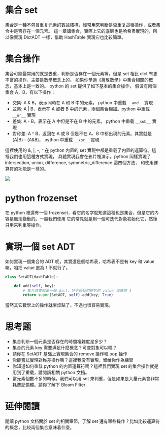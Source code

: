 # 集合 set

集合是一種不包含重复元素的數據結構，經常用來判断是否重复這種操作，或者集合中是否存在一個元素。
這一章講集合，實際上它的底层也是哈希表實現的，所以像實現 DictADT 一樣，借助 HashTable 實現它也比较簡單。


# 集合操作
集合可能最常用的就是去重，判断是否存在一個元素等，但是 set 相比 dict 有更丰富的操作，主要是數學概念上的。
如果你學過《离散數學》中集合相關的概念，基本上是一致的。 python 的 set 提供了如下基本的集合操作，
假设有兩個集合 A，B，有以下操作：

- 交集: A & B，表示同時在 A 和 B 中的元素。 python 中重载  `__and__` 實現
- 並集: A | B，表示在 A 或者 B 中的元素，兩個集合相加。python 中重载 `__or__` 實現
- 差集:  A - B，表示在 A 中但是不在 B 中的元素。 python 中重载 `__sub__` 實現
- 對称差: A ^ B，返回在 A 或 B 但是不在 A、B 中都出現的元素。其實就是 (A|B) - (A&B)， python 中重载 `__xor__` 實現

這裡使用的  &, |, -, ^ 在 python 内置的 set 實現中都是重载了内置的運算符。這裡我們也用這種方式實現，
具體實現我會在影片裡演示。python 同樣實現了  intersection, union, difference, symmetric_difference 這四個方法，
和使用運算符的功能是一樣的。

![](./set.png)

# python frozenset
在 python 裡還有一個 frozenset，看它的名字就知道這種也是集合，但是它的内容是無法變動的。一般我們使用
它的常見就是用一個可迭代對象初始化它，然後只用來判重等操作。


# 實現一個 set ADT
如何實現一個集合的 ADT 呢，其實還是個哈希表，哈希表不是有 key 和 value 嘛，咱把 value 置為 1 不就行了。

```py
class SetADT(HashTable):

    def add(self, key):
        # 集合其實就是一個 dict，只不過我們把它的 value 设置成 1
        return super(SetADT, self).add(key, True)
```

當然其它數學上的操作就麻烦點了，不過也很容易實現。


# 思考题
- 集合判断一個元素是否存在的時間複雜度是多少？
- 集合的元素 key 需要满足什麼概念？可变對象可以嗎？
- 請你在 SetADT 基础上實現集合的 remove 操作和 pop 操作
- 你能嘗試實現對称差操作嗎？這裡我没有實現，留给你作為練習
- 你知道如何重载 python 的内置運算符嗎？這裡我們實現 set 的集合操作就是用到了重载，請閱讀相關 python 文档。
- 當元素個數不多的時候，我們可以用 set 來判重，但是如果是大量元素會非常耗费記憶體。請你了解下 Bloom Filter


# 延伸閱讀
閱讀 python 文档關於 set 的相關章節，了解 set 還有哪些操作？比如比较運算符的概念，比较兩個集合意味着什麼。
